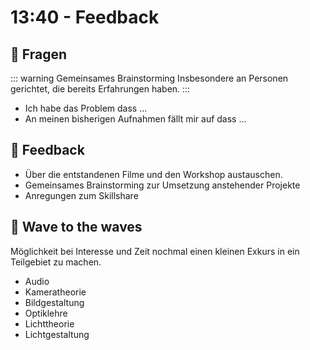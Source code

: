 # 13:40 - Feedback


## :speech_balloon: Fragen

::: warning Gemeinsames Brainstorming
Insbesondere an Personen gerichtet, die bereits Erfahrungen haben.
:::

- Ich habe das Problem dass ...
- An meinen bisherigen Aufnahmen fällt mir auf dass ...

## :speech_balloon: Feedback
- Über die entstandenen Filme und den Workshop austauschen.
- Gemeinsames Brainstorming zur Umsetzung anstehender Projekte
- Anregungen zum Skillshare


## :gift: Wave to the waves
Möglichkeit bei Interesse und Zeit nochmal einen kleinen Exkurs in ein Teilgebiet zu machen.

- Audio
- Kameratheorie
- Bildgestaltung
- Optiklehre
- Lichttheorie
- Lichtgestaltung
